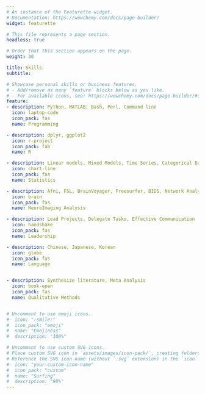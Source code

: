 ```yaml
---
# An instance of the Featurette widget.
# Documentation: https://wowchemy.com/docs/page-builder/
widget: featurette

# This file represents a page section.
headless: true

# Order that this section appears on the page.
weight: 30

title: Skills
subtitle:

# Showcase personal skills or business features.
# - Add/remove as many `feature` blocks below as you like.
# - For available icons, see: https://wowchemy.com/docs/page-builder/#icons
feature:
- description: Python, MATLAB, Bash, Perl, Command line
  icon: laptop-code
  icon_pack: fas
  name: Programming

- description: dplyr, ggplot2
  icon: r-project
  icon_pack: fab
  name: R

- description: Linear models, Mixed Models, Time Series, Categorical Data, Longitudinal Analysis, Bayesian Analysis, Stochastic Models 
  icon: chart-line
  icon_pack: fas 
  name: Statistics  

- description: Afni, FSL, BrainVoyager, Freesurfer, BIDS, Network Analysis, Surface Analysis
  icon: brain
  icon_pack: fas
  name: NeuroImaging Analysis

- description: Lead Projects, Delegate Tasks, Effective Communication
  icon: handshake
  icon_pack: fas
  name: Leadership

- description: Chinese, Japanese, Korean
  icon: globe
  icon_pack: fas
  name: Language


- description: Synthesize literature, Meta Analysis
  icon: book-open
  icon_pack: fas
  name: Qualitative Methods


# Uncomment to use emoji icons.
#- icon: ":smile:"
#  icon_pack: "emoji"
#  name: "Emojiness"
#  description: "100%"  

# Uncomment to use custom SVG icons.
# Place custom SVG icon in `assets/images/icon-pack/`, creating folders if necessary.
# Reference the SVG icon name (without `.svg` extension) in the `icon` field.
#- icon: "your-custom-icon-name"
#  icon_pack: "custom"
#  name: "Surfing"
#  description: "90%"
---
```

